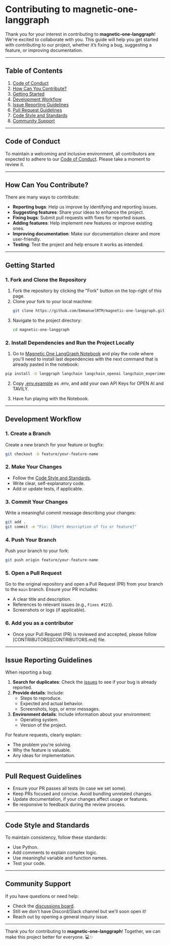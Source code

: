 # Contributing to magnetic-one-langgraph

Thank you for your interest in contributing to **magnetic-one-langgraph**! We're excited to collaborate with you. This guide will help you get started with contributing to our project, whether it’s fixing a bug, suggesting a feature, or improving documentation.

---

## Table of Contents
1. [Code of Conduct](#code-of-conduct)
2. [How Can You Contribute?](#how-can-you-contribute)
3. [Getting Started](#getting-started)
4. [Development Workflow](#development-workflow)
5. [Issue Reporting Guidelines](#issue-reporting-guidelines)
6. [Pull Request Guidelines](#pull-request-guidelines)
7. [Code Style and Standards](#code-style-and-standards)
8. [Community Support](#community-support)

---

## Code of Conduct
To maintain a welcoming and inclusive environment, all contributors are expected to adhere to our [Code of Conduct](CODE_OF_CONDUCT.md). Please take a moment to review it.

---

## How Can You Contribute?

There are many ways to contribute:
- **Reporting bugs**: Help us improve by identifying and reporting issues.
- **Suggesting features**: Share your ideas to enhance the project.
- **Fixing bugs**: Submit pull requests with fixes for reported issues.
- **Adding features**: Help implement new features or improve existing ones.
- **Improving documentation**: Make our documentation clearer and more user-friendly.
- **Testing**: Test the project and help ensure it works as intended.

---

## Getting Started

### 1. Fork and Clone the Repository
1. Fork the repository by clicking the "Fork" button on the top-right of this page.
2. Clone your fork to your local machine:
   ```bash
   git clone https://github.com/EmmanuelRTM/magnetic-one-langgraph.git
   ```
3. Navigate to the project directory:
   ```bash
   cd magnetic-one-langgraph
   ```

### 2. Install Dependencies and Run the Project Locally
1. Go to [Magnetic One LangGraph Notebook](magnetic-one-langgraph.ipynb) and play the code where you'll need to install last dependencies with the next command that is already pasted in the notebook:

```bash
pip install -U langgraph langchain langchain_openai langchain_experimental
```

2. Copy [.env.example](.env.example) as .env, and add your own API Keys for OPEN AI and TAVILY.

3. Have fun playing with the Notebook.

---

## Development Workflow

### 1. Create a Branch
Create a new branch for your feature or bugfix:
```bash
git checkout -b feature/your-feature-name
```

### 2. Make Your Changes
- Follow the [Code Style and Standards](#code-style-and-standards).
- Write clear, self-explanatory code.
- Add or update tests, if applicable.

### 3. Commit Your Changes
Write a meaningful commit message describing your changes:
```bash
git add .
git commit -m "Fix: [Short description of fix or feature]"
```

### 4. Push Your Branch
Push your branch to your fork:
```bash
git push origin feature/your-feature-name
```

### 5. Open a Pull Request
Go to the original repository and open a Pull Request (PR) from your branch to the `main` branch. Ensure your PR includes:
- A clear title and description.
- References to relevant issues (e.g., `Fixes #123`).
- Screenshots or logs (if applicable).

### 6. Add you as a contributor
- Once your Pull Request (PR) is reviewed and accepted, please follow [CONTRIBUTORS][CONTRIBUTORS.md] file.

---

## Issue Reporting Guidelines

When reporting a bug:
1. **Search for duplicates**: Check the [issues](https://github.com/EmmanuelRTM/magnetic-one-langgraph/issues) to see if your bug is already reported.
2. **Provide details**: Include:
   - Steps to reproduce.
   - Expected and actual behavior.
   - Screenshots, logs, or error messages.
3. **Environment details**: Include information about your environment:
   - Operating system.
   - Version of the project.

For feature requests, clearly explain:
- The problem you're solving.
- Why the feature is valuable.
- Any ideas for implementation.

---

## Pull Request Guidelines

- Ensure your PR passes all tests (in case we set some).
- Keep PRs focused and concise. Avoid bundling unrelated changes.
- Update documentation, if your changes affect usage or features.
- Be responsive to feedback during the review process.

---

## Code Style and Standards

To maintain consistency, follow these standards:
- Use Python.
- Add comments to explain complex logic.
- Use meaningful variable and function names.
- Test your code.

---

## Community Support

If you have questions or need help:
- Check the [discussions board](https://github.com/EmmanuelRTM/magnetic-one-langgraph/discussions).
- Still we don't have Discord/Slack channel but we'll soon open it!
- Reach out by opening a general inquiry issue.

---

Thank you for contributing to **magnetic-one-langgraph**! Together, we can make this project better for everyone. 💻✨